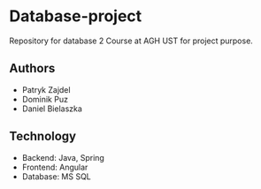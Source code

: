 # Database-project
Repository for database 2 Course at AGH UST for project purpose.

## Authors 
 - Patryk Zajdel
 - Dominik Puz 
 - Daniel Bielaszka

## Technology 
 - Backend: Java, Spring 
 - Frontend: Angular 
 - Database: MS SQL 
